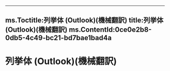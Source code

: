 
---
ms.Toctitle:列挙体 (Outlook)(機械翻訳)
title:列挙体 (Outlook)(機械翻訳)
ms.ContentId:0ce0e2b8-0db5-4c49-bc21-bd7bae1bad4a
---
# 列挙体 (Outlook)(機械翻訳)






